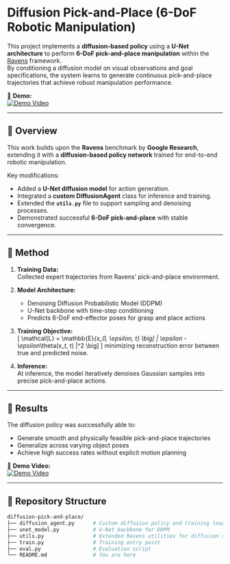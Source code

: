 # Diffusion Pick-and-Place (6-DoF Robotic Manipulation)

This project implements a **diffusion-based policy** using a **U-Net architecture** to perform **6-DoF pick-and-place manipulation** within the [Ravens](https://github.com/google-research/ravens) framework.  
By conditioning a diffusion model on visual observations and goal specifications, the system learns to generate continuous pick-and-place trajectories that achieve robust manipulation performance.

🎥 **Demo:**  
[![Demo Video](https://imgur.com/a/yNV73eJ)](https://imgur.com/a/yNV73eJ)

---

## 🚀 Overview

This work builds upon the **Ravens** benchmark by **Google Research**, extending it with a **diffusion-based policy network** trained for end-to-end robotic manipulation.

Key modifications:
- Added a **U-Net diffusion model** for action generation.
- Integrated a **custom DiffusionAgent** class for inference and training.
- Extended the **`utils.py`** file to support sampling and denoising processes.
- Demonstrated successful **6-DoF pick-and-place** with stable convergence.

---

## 🧩 Method

1. **Training Data:**  
   Collected expert trajectories from Ravens’ pick-and-place environment.

2. **Model Architecture:**  
   - Denoising Diffusion Probabilistic Model (DDPM)  
   - U-Net backbone with time-step conditioning  
   - Predicts 6-DoF end-effector poses for grasp and place actions

3. **Training Objective:**  
   \[
   \mathcal{L} = \mathbb{E}_{x_0, \epsilon, t} \big[ \| \epsilon - \epsilon_\theta(x_t, t) \|^2 \big]
   \]
   minimizing reconstruction error between true and predicted noise.

4. **Inference:**  
   At inference, the model iteratively denoises Gaussian samples into precise pick-and-place actions.

---

## 🦾 Results

The diffusion policy was successfully able to:
- Generate smooth and physically feasible pick-and-place trajectories  
- Generalize across varying object poses  
- Achieve high success rates without explicit motion planning  

🎥 **Demo Video:**  
[![Demo Video](https://imgur.com/a/yNV73eJ)](https://imgur.com/a/yNV73eJ)

---

## 🧠 Repository Structure

```bash
diffusion-pick-and-place/
├── diffusion_agent.py      # Custom diffusion policy and training loop
├── unet_model.py           # U-Net backbone for DDPM
├── utils.py                # Extended Ravens utilities for diffusion support
├── train.py                # Training entry point
├── eval.py                 # Evaluation script
└── README.md               # You are here
